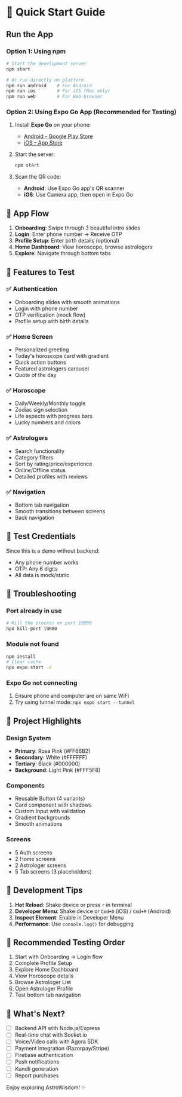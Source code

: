 # 🚀 Quick Start Guide

## Run the App

### Option 1: Using npm
```bash
# Start the development server
npm start

# Or run directly on platform
npm run android    # For Android
npm run ios        # For iOS (Mac only)
npm run web        # For Web browser
```

### Option 2: Using Expo Go App (Recommended for Testing)

1. Install **Expo Go** on your phone:
   - [Android - Google Play Store](https://play.google.com/store/apps/details?id=host.exp.exponent)
   - [iOS - App Store](https://apps.apple.com/app/expo-go/id982107779)

2. Start the server:
   ```bash
   npm start
   ```

3. Scan the QR code:
   - **Android**: Use Expo Go app's QR scanner
   - **iOS**: Use Camera app, then open in Expo Go

## 📱 App Flow

1. **Onboarding**: Swipe through 3 beautiful intro slides
2. **Login**: Enter phone number → Receive OTP
3. **Profile Setup**: Enter birth details (optional)
4. **Home Dashboard**: View horoscope, browse astrologers
5. **Explore**: Navigate through bottom tabs

## 🎨 Features to Test

### ✅ Authentication
- Onboarding slides with smooth animations
- Login with phone number
- OTP verification (mock flow)
- Profile setup with birth details

### ✅ Home Screen
- Personalized greeting
- Today's horoscope card with gradient
- Quick action buttons
- Featured astrologers carousel
- Quote of the day

### ✅ Horoscope
- Daily/Weekly/Monthly toggle
- Zodiac sign selection
- Life aspects with progress bars
- Lucky numbers and colors

### ✅ Astrologers
- Search functionality
- Category filters
- Sort by rating/price/experience
- Online/Offline status
- Detailed profiles with reviews

### ✅ Navigation
- Bottom tab navigation
- Smooth transitions between screens
- Back navigation

## 🎯 Test Credentials

Since this is a demo without backend:
- Any phone number works
- OTP: Any 6 digits
- All data is mock/static

## 🐛 Troubleshooting

### Port already in use
```bash
# Kill the process on port 19000
npx kill-port 19000
```

### Module not found
```bash
npm install
# Clear cache
npx expo start -c
```

### Expo Go not connecting
1. Ensure phone and computer are on same WiFi
2. Try using tunnel mode: `npx expo start --tunnel`

## 📝 Project Highlights

### Design System
- **Primary**: Rose Pink (#FF66B2)
- **Secondary**: White (#FFFFFF)
- **Tertiary**: Black (#000000)
- **Background**: Light Pink (#FFF5F8)

### Components
- Reusable Button (4 variants)
- Card component with shadows
- Custom Input with validation
- Gradient backgrounds
- Smooth animations

### Screens
- 5 Auth screens
- 2 Home screens
- 2 Astrologer screens
- 5 Tab screens (3 placeholders)

## 🔧 Development Tips

1. **Hot Reload**: Shake device or press `r` in terminal
2. **Developer Menu**: Shake device or `Cmd+D` (iOS) / `Cmd+M` (Android)
3. **Inspect Element**: Enable in Developer Menu
4. **Performance**: Use `console.log()` for debugging

## 📱 Recommended Testing Order

1. Start with Onboarding → Login flow
2. Complete Profile Setup
3. Explore Home Dashboard
4. View Horoscope details
5. Browse Astrologer List
6. Open Astrologer Profile
7. Test bottom tab navigation

## 🎉 What's Next?

- [ ] Backend API with Node.js/Express
- [ ] Real-time chat with Socket.io
- [ ] Voice/Video calls with Agora SDK
- [ ] Payment integration (Razorpay/Stripe)
- [ ] Firebase authentication
- [ ] Push notifications
- [ ] Kundli generation
- [ ] Report purchases

Enjoy exploring AstroWisdom! ✨
